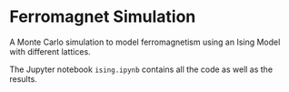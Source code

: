 # Ferromagnet Simulation

A Monte Carlo simulation to model ferromagnetism using an Ising Model with different lattices.

The Jupyter notebook `ising.ipynb` contains all the code as well as the results.